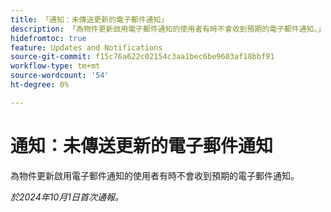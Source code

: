 ```yaml
---
title: 「通知：未傳送更新的電子郵件通知」
description: 「為物件更新啟用電子郵件通知的使用者有時不會收到預期的電子郵件通知。」
hidefromtoc: true
feature: Updates and Notifications
source-git-commit: f15c76a622c02154c3aa1bec6be9603af18bbf91
workflow-type: tm+mt
source-wordcount: '54'
ht-degree: 0%

---
```


# 通知：未傳送更新的電子郵件通知

為物件更新啟用電子郵件通知的使用者有時不會收到預期的電子郵件通知。

_於2024年10月1日首次通報。_
